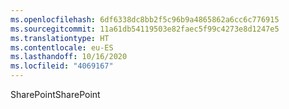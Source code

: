 ```yaml
---
ms.openlocfilehash: 6df6338dc8bb2f5c96b9a4865862a6cc6c776915
ms.sourcegitcommit: 11a61db54119503e82faec5f99c4273e8d1247e5
ms.translationtype: HT
ms.contentlocale: eu-ES
ms.lasthandoff: 10/16/2020
ms.locfileid: "4069167"
---
```

<span data-ttu-id="84e4c-101">SharePoint</span><span class="sxs-lookup"><span data-stu-id="84e4c-101">SharePoint</span></span>